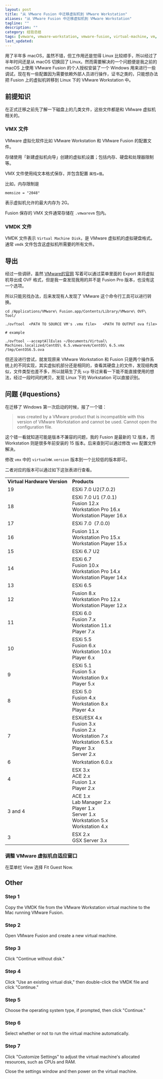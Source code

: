 ```yaml
---
layout: post
title: "从 VMware Fusion 中迁移虚拟机到 VMware Workstation"
aliases: "从 VMware Fusion 中迁移虚拟机到 VMware Workstation"
tagline: ""
description: ""
category: 经验总结
tags: [vmware, vmware-workstation, vmware-fusion, virtual-machine, vm, windows ]
last_updated:
---
```


用了半年多 macOS，虽然不错，但工作用还是觉得 Linux 比较顺手，所以经过了半年时间还是从 macOS 切换回了 Linux。然而需要解决的一个问题便是我之前的 macOS 上使用 VMware Fusion 的个人授权安装了一个 Windows 用来进行一些调试，现在有一些配置因为需要依赖外部人员进行操作，证书之类的，只能想办法把 Fusion 上的虚拟机转移到 Linux 下的 VMware Workstation 中。

## 前提知识
在正式迁移之前先了解一下磁盘上的几类文件，这些文件都是和 VMware 虚拟机相关的。

### VMX 文件
VMware 虚拟化软件比如 VMware Workstation 和 VMware Fusion 的配置文件。

存储使用「新建虚拟机向导」创建的虚拟机设置；包括内存、硬盘和处理器限制等。

VMX 文件使用纯文本格式保存，并包含配置 `属性=值`。

比如，内存限制是

    memsize = "2048"

表示虚拟机允许的最大内存为 2G。

Fusion 保存的 VMX 文件通常存储在 `.vmwarevm` 包内。

### VMDK 文件
VMDK 文件表示 `Virtual Machine Disk`，是 VMware 虚拟机的虚拟硬盘格式。通常 `vmdk` 文件包含这虚拟机所需要的所有文件。


## 导出
经过一些调研，虽然 [VMware的官网](https://docs.vmware.com/en/VMware-Fusion/12/com.vmware.fusion.using.doc/GUID-16E390B1-829D-4289-8442-270A474C106A.html) 写着可以通过菜单里面的 Export 来将虚拟机导出成 OVF 格式，但是我一查发现我用的并不是 Fusion Pro 版本，也没有这一个选项。

所以只能另找办法，后来发现有人发现了 VMware 这个命令行工具可以进行转换。

```
cd /Applications/VMware\ Fusion.app/Contents/Library/VMware\ OVF\ Tool/

./ovftool  <PATH TO SOURCE VM's .vmx file>   <PATH TO OUTPUT ova file>

# example

./ovftool --acceptAllEulas ~/Documents/Virtual\ Machines.localized/CentOS\ 6.5.vmwarevm/CentOS\ 6.5.vmx      /tmp/CentOS6.5.ova
```

但还没进行尝试，就发现原来 VMware Workstation 和 Fusion 只是两个操作系统上的不同实现，其实虚拟机部分还是相同的，查看其硬盘上的文件，发现结构类似，文件类型也差不多，所以就萌生了先 `scp` 导过来看一下能不能直接使用的想法，经过一段时间的拷贝，发现 Linux 下的 Workstation 可以直接识别。

## 问题 {#questions}
在迁移了 Windows 第一次启动的时候，报了一个错：

> was created by a VMware product that is incompatible with this version of VMware Workstation and cannot be used.
Cannot open the configuration file.

这个错一看就知道可能是版本不兼容的问题，我的 Fusion 是最新的 12 版本，而 Workstation 则是很多年前安装的 15 版本。后来查到可以通过修改 `vmx` 配置文件解决。

修改 `vmx` 中的 `virtualHW.version` 版本到一个比较低的版本即可。

二者对应的版本可以通过如下这张表进行查看。

<table><tbody><tr><td colspan="1" rowspan="1"><strong>Virtual Hardware Version</strong></td><td colspan="1" rowspan="1"><strong>Products</strong></td></tr><tr><td colspan="1" rowspan="1">19</td><td colspan="1" rowspan="1">ESXi 7.0 U2(7.0.2)</td></tr><tr><td colspan="1" rowspan="1">18</td><td colspan="1" rowspan="1">ESXi 7.0 U1 (7.0.1)<br>Fusion 12.x<br>Workstation Pro 16.x<br>Workstation Player 16.x</td></tr><tr><td colspan="1" rowspan="1">17</td><td colspan="1" rowspan="1">ESXi 7.0&nbsp; (7.0.0)</td></tr><tr><td colspan="1" rowspan="1">16</td><td colspan="1" rowspan="1">Fusion 11.x<br>Workstation Pro 15.x<br>Workstation Player 15.x</td></tr><tr><td colspan="1" rowspan="1">15</td><td colspan="1" rowspan="1">ESXi 6.7 U2</td></tr><tr><td colspan="1" rowspan="1">14</td><td colspan="1" rowspan="1">ESXi 6.7<br>Fusion 10.x<br>Workstation Pro 14.x<br>Workstation Player 14.x</td></tr><tr><td colspan="1" rowspan="1">13</td><td colspan="1" rowspan="1">ESXi 6.5</td></tr><tr><td colspan="1" rowspan="1">12</td><td colspan="1" rowspan="1">Fusion 8.x<br>Workstation Pro 12.x<br>Workstation Player 12.x</td></tr><tr><td colspan="1" rowspan="1">11</td><td colspan="1" rowspan="1">ESXi 6.0<br>Fusion 7.x<br>Workstation 11.x<br>Player 7.x</td></tr><tr><td colspan="1" rowspan="1">10</td><td colspan="1" rowspan="1">ESXi 5.5<br>Fusion 6.x<br>Workstation 10.x<br>Player 6.x</td></tr><tr><td colspan="1" rowspan="1">9</td><td colspan="1" rowspan="1">ESXi 5.1<br>Fusion 5.x<br>Workstation 9.x<br>Player 5.x</td></tr><tr><td colspan="1" rowspan="1">8</td><td colspan="1" rowspan="1">ESXi 5.0<br>Fusion 4.x<br>Workstation 8.x<br>Player 4.x</td></tr><tr><td colspan="1" rowspan="1">7</td><td colspan="1" rowspan="1">ESXi/ESX 4.x<br>Fusion 3.x<br>Fusion 2.x<br>Workstation 7.x<br>Workstation 6.5.x<br>Player 3.x<br>Server 2.x</td></tr><tr><td colspan="1" rowspan="1">6</td><td colspan="1" rowspan="1">Workstation 6.0.x</td></tr><tr><td colspan="1" rowspan="1">4</td><td colspan="1" rowspan="1">ESX 3.x<br>ACE 2.x<br>Fusion 1.x<br>Player 2.x</td></tr><tr><td colspan="1" rowspan="1">3 and 4</td><td colspan="1" rowspan="1">ACE 1.x<br>Lab Manager 2.x<br>Player 1.x<br>Server 1.x<br>Workstation 5.x<br>Workstation 4.x</td></tr><tr><td colspan="1" rowspan="1">3</td><td colspan="1" rowspan="1">ESX 2.x<br>GSX Server 3.x</td></tr></tbody></table>




### 调整 VMware 虚拟机自适应窗口

在菜单栏 View 选择 Fit Guest Now.



## Other


### Step 1

Copy the VMDK file from the VMware Workstation virtual machine to the Mac running VMware Fusion.

### Step 2

Open VMware Fusion and create a new virtual machine.

### Step 3

Click "Continue without disk."

### Step 4

Click "Use an existing virtual disk," then double-click the VMDK file and click "Continue."

### Step 5

Choose the operating system type, if prompted, then click "Continue."

### Step 6

Select whether or not to run the virtual machine automatically.

### Step 7

Click "Customize Settings" to adjust the virtual machine's allocated resources, such as CPUs and RAM.

Close the settings window and then power on the virtual machine.



